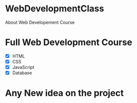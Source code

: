 # WebDevelopmentClass
About Web Developement Course
# Full Web Development Course
- [x] HTML
- [X] CSS
- [X] JavaScript
- [X] Database
# Any New idea on the project   
